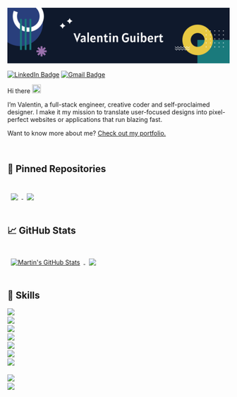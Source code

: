 [![ValGuibs banner](./assets/banner1.svg)](https://valguibs.com)

[![LinkedIn Badge](https://img.shields.io/badge/LinkedIn-0077B5?style=for-the-badge&logo=linkedin&logoColor=white)](https://www.linkedin.com/in/valentin-guibert-181315133/)
[![Gmail Badge](https://img.shields.io/badge/Gmail-D14836?style=for-the-badge&logo=gmail&logoColor=white)](mailto:valguibs@gmail.com)

Hi there <img src="https://raw.githubusercontent.com/MartinHeinz/MartinHeinz/master/wave.gif" width="20px" height="20px" />

I’m Valentin, a full-stack engineer, creative coder and self-proclaimed designer.
I make it my mission to translate user-focused designs into pixel-perfect websites or applications that run blazing fast.

Want to know more about me? [Check out my portfolio.](https://valguibs.com/)

<br>

## 📌 Pinned Repositories

<br>

<a href="https://github.com/ValGuibs/ValGuibs">
  <img align="center" style="margin:0.5rem" src="https://github-readme-stats.vercel.app/api/pin/?username=ValGuibs&repo=ValGuibs&title_color=ffffff&text_color=c9cacc&icon_color=1a7a7c&bg_color=0f192c" />
</a>

<a href="https://github.com/ValGuibs/Logiciels-production">
  <img align="center" style="margin:0.5rem" src="https://github-readme-stats.vercel.app/api/pin/?username=ValGuibs&repo=Logiciels-production&title_color=ffffff&text_color=c9cacc&icon_color=1a7a7c&bg_color=0f192c" />
</a>




<br>
<br>

## &#x1f4c8; GitHub Stats

<br>

<a href="https://github.com/ValGuibs">
  <img align="center" style="margin:0.5rem" src="https://github-readme-stats.vercel.app/api?username=ValGuibs&show_icons=true&line_height=27&count_private=true&title_color=ffffff&text_color=c9cacc&icon_color=1a7a7c&bg_color=0f192c" alt="Martin's GitHub Stats" />
</a>

<a href="https://github.com/ValGuibs">
  <img align="center" style="margin:0.5rem" src="https://github-readme-stats.vercel.app/api/top-langs/?username=ValGuibs&title_color=ffffff&text_color=c9cacc&icon_color=1a7a7c&bg_color=0f192c" />
</a>

<br>
<br>

## 💼 Skills

![](https://img.shields.io/badge/C%23-239120?style=flat-square&logo=c-sharp&logoColor=white)<br>
![](https://img.shields.io/badge/.NET-5C2D91?style=flat-square&logo=.net&logoColor=white)<br>
![](https://img.shields.io/badge/Python-3776AB?style=flat-square&logo=python&logoColor=white)<br>
![](https://img.shields.io/badge/JavaScript-F7DF1E?style=flat-square&logo=javascript&logoColor=black)<br>
![](https://img.shields.io/badge/Node.js-43853D?style=flat-square&logo=node.js&logoColor=white)<br>
![](https://img.shields.io/badge/TypeScript-007ACC?style=flat-square&logo=typescript&logoColor=white)<br>
![](https://img.shields.io/badge/webflow-%234353FF.svg?&style=flat-square&logo=webflow&logoColor=white)<br>
<br>
![](https://img.shields.io/badge/Adobe%20Illustrator-FF9A00?style=flat-square&logo=adobe%20illustrator&logoColor=white)<br>
![](https://img.shields.io/badge/Adobe%20Photoshop-31A8FF?style=flat-square&logo=Adobe%20Photoshop&logoColor=black)<br>

<br>
<br>
